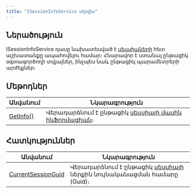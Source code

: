 ```yaml
---
title: "ISessionInfoService սերվիս"
---
```


## Ներածություն

ISessionInfoService դասը նախատեսված է [սեսսիաների](../types/SessionInfo.md) հետ աշխատանքը ապահովելու համար։
Հնարավոր է ստանալ ընթացիկ օգտագործողի տվյալներ, ինչպես նաև ընթացիկ պարամետրերի արժեքներ։

<!-- ## Հատկություններ

### CurrentSessionGuid

```c#
public string CurrentSessionGuid { get }
```

Վերադարձնում է ընթացիկ [սեսսիայի](../types/SessionInfo.md) ներքին նույնականացման համարը (Guid): -->

## Մեթոդներ

| Անվանում | Նկարագրություն |
|----------|----------------|
| [GetInfo()](ISessionInfoService/GetInfo.md) | Վերադարձնում է ընթացիկ [սեսսիայի մասին ինֆորմացիան](../types/SessionInfo.md)։ |

## Հատկություններ

| Անվանում | Նկարագրություն |
|----------|----------------|
| [CurrentSessionGuid](ISessionInfoService/CurrentSessionGuid.md) | Վերադարձնում է ընթացիկ [սեսսիայի](../types/SessionInfo.md) ներքին նույնականացման համարը (Guid)։ |

<!-- ##

## Մեթոդներ

| Անվանում | Նկարագրություն |
|----------|----------------|
| [CurrentSessionGuid](ISessionInfoService/CurrentSessionGuid.md) | Ավելացնում է նոր [սեսսիա](../types/SessionInfo.md) տվյալների պահոցի `SESSIONINFO` աղյուսակում և քեշում։ |
| [Delete](ISessionInfoService/Delete.md) | Հեռացնում է ընթացիկ [սեսսիան](../types/SessionInfo.md) տվյալների պահոցի `SESSIONINFO` աղյուսակից և քեշից։ |
| [DeleteExpirations](ISessionInfoService/DeleteExpirations.md) | Հեռացնում է բոլոր ժամկետանց սեսսիաները տվյալների պահոցի `SESSIONINFO` աղյուսակից և քեշից։ |
| [GetInfo()](ISessionInfoService/GetInfo.md) | Վերադարձնում է ընթացիկ [սեսսիայի մասին ինֆորմացիան](../types/SessionInfo.md)։ |
| [GetInfos](ISessionInfoService/GetInfos.md) | Վերադարձնում է տվյալների պահոցի `SESSIONINFO` աղյուսակում պահված բոլոր [սեսսիաների մասին ինֆորմացիան](../types/SessionInfo.md) և ավելացնում քեշում։ |
| [Update](ISessionInfoService/Update.md) | Թարմացնում է ընթացիկ սեսսիայի ինֆորմացիան։ |

### Add

```c#
public Task Add(SessionInfo sessionInfo)
```

Ավելացնում է նոր [սեսսիա](../../types/SessionInfo.md) տվյալների պահոցի `SESSIONINFO` աղյուսակում և քեշում։

Նոր սեսսիա ավտոմատ կերպով բացվում է ծրագիր մուտք գործելիս։

**Պարամետրեր**

* `sessionInfo` - Ավելացվող [սեսսիայի ինֆորմացիան](../../types/SessionInfo.md)։

### Delete

```c#
public Task Delete()
```

Հեռացնում է ընթացիկ [սեսսիան](../../types/SessionInfo.md) տվյալների պահոցի `SESSIONINFO` աղյուսակից և քեշից։

Ընթացիկ սեսսիան ավտոմատ կերպով հեռացվում է ծրագրից դուրս գալուց։

### DeleteExpirations

```c#
public Task<List<string>> DeleteExpirations()
```

Հեռացնում է բոլոր ժամկետանց սեսսիաները տվյալների պահոցի `SESSIONINFO` աղյուսակից և քեշից։

Վերադարձնում է հեռացված [սեսսիաների](../../types/SessionInfo.md) ներքին նույնականացման համարների (Guid-ների) ցուցակը։ 

### GetInfos

```c#
public List<SessionInfo> GetInfos()
```

Վերադարձնում է տվյալների պահոցի `SESSIONINFO` աղյուսակում պահված բոլոր [սեսսիաների մասին ինֆորմացիան](../../types/SessionInfo.md) և ավելացնում քեշում։

### GetInfo

```c#
public SessionInfo GetInfo(string sessionGuid)
```

Վերադարձնում է նշված ներքին նույնականացման համարով [սեսսիայի մասին ինֆորմացիան](../../types/SessionInfo.md) քեշից։

Քեշում բացակայության դեպքում բեռնում է սեսսիայի մասին ինֆորմացիան տվյալների պահոցի `SESSIONINFO` աղյուսակից և ավելացնում քեշում։

**Պարամետրեր**

* `sessionGuid` - Սեսսիայի ներքին նույնականացման համարը (Guid)։

### Update

```c#
public Task Update(SessionInfoModel sessionInfo)
```

Թարմացնում է ընթացիկ սեսսիայի ինֆորմացիան։

**Պարամետրեր**

* `sessionInfo` - Թարմացումը պարունակող ինֆորմացիան։
-->
